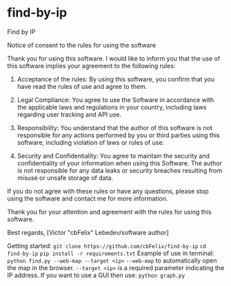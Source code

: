 # find-by-ip
Find by IP

Notice of consent to the rules for using the software

Thank you for using this software. I would like to inform you that the use of this software implies your agreement to the following rules:

1. Acceptance of the rules: By using this software, you confirm that you have read the rules of use and agree to them.

2. Legal Compliance: You agree to use the Software in accordance with the applicable laws and regulations in your country, including laws regarding user tracking and API use.

3. Responsibility: You understand that the author of this software is not responsible for any actions performed by you or third parties using this software, including violation of laws or rules of use.

4. Security and Confidentiality: You agree to maintain the security and confidentiality of your information when using this Software. The author is not responsible for any data leaks or security breaches resulting from misuse or unsafe storage of data.

If you do not agree with these rules or have any questions, please stop using the software and contact me for more information.

Thank you for your attention and agreement with the rules for using this software.

Best regards, [Victor "cbFelix" Lebedev/software author]


Getting started:
`git clone https://github.com/cbFelix/find-by-ip`
`cd find-by-ip`
`pip install -r requirements.txt`
Example of use in terminal:
`python find.py --web-map --target <ip>`
`--web-map` to automatically open the map in the browser.
`--target <ip>` is a required parameter indicating the IP address.
If you want to use a GUI then use:
`python graph.py`

